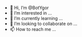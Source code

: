 - 👋 Hi, I’m @BotYgor
- 👀 I’m interested in ...
- 🌱 I’m currently learning ...
- 💞️ I’m looking to collaborate on ...
- 📫 How to reach me ...

<!---
BotYgor/BotYgor is a ✨ special ✨ repository because its `README.md` (this file) appears on your GitHub profile.
You can click the Preview link to take a look at your changes.
--->
